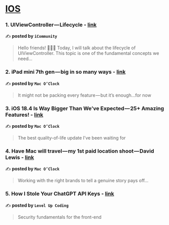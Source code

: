 
<h1><a href=https://medium.com/tag/ios/recommended target="_blank" rel="noopener noreferrer">IOS</a></h1>
<h3>1. UIViewController — Lifecycle - <a href="https://medium.com/icommunity/uiviewcontroller-lifecycle-7afbe9d209f4" target="_blank" rel="noopener noreferrer">link</a></h3>

✍️ **posted by `iCommunity`**

<blockquote>Hello friends! 🙋🏼‍♀️ Today, I will talk about the lifecycle of UIViewController. This topic is one of the fundamental concepts we need…</blockquote>

<h3>2. iPad mini 7th gen — big in so many ways - <a href="https://medium.com/macoclock/ipad-mini-7th-gen-big-in-so-many-ways-15013d5c7de7" target="_blank" rel="noopener noreferrer">link</a></h3>

✍️ **posted by `Mac O’Clock`**

<blockquote>It might not be packing every feature — but it’s enough…for now</blockquote>

<h3>3. iOS 18.4 Is Way Bigger Than We’ve Expected — 25+ Amazing Features! - <a href="https://medium.com/macoclock/ios-18-4-is-way-bigger-than-weve-expected-25-amazing-features-f19cd6f02ae4" target="_blank" rel="noopener noreferrer">link</a></h3>

✍️ **posted by `Mac O’Clock`**

<blockquote>The best quality-of-life update I’ve been waiting for</blockquote>

<h3>4. Have Mac will travel — my 1st paid location shoot — David Lewis - <a href="https://medium.com/macoclock/have-mac-will-travel-my-1st-paid-location-shoot-david-lewis-29e1e33dd942" target="_blank" rel="noopener noreferrer">link</a></h3>

✍️ **posted by `Mac O’Clock`**

<blockquote>Working with the right brands to tell a genuine story pays off…</blockquote>

<h3>5. How I Stole Your ChatGPT API Keys - <a href="https://medium.com/gitconnected/how-i-stole-your-chatgpt-api-keys-9acde6b68fdf" target="_blank" rel="noopener noreferrer">link</a></h3>

✍️ **posted by `Level Up Coding`**

<blockquote>Security fundamentals for the front-end</blockquote>


